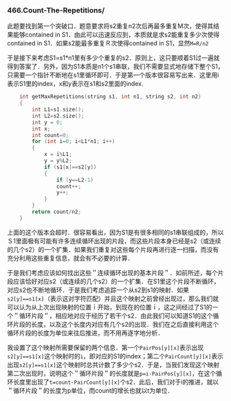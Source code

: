 ### 466.Count-The-Repetitions/

此题要找到第一个突破口．题意要求将s2重复n2次后再最多重复M次，使得其结果能够contained in S1．由此可以迅速反应到，本质就是求s2能重复多少次使得contained in S1．如果s2能最多重复Ｒ次使得contained in S1，显然```M=R/n2```

于是接下来考虑S1=s1*n1里有多少个重复的s2．原则上，这只要顺着S1过一遍就得到答案了．另外，因为S1本质是n1个s1串联，我们不需要显式地存储下整个S1，只需要一个指针不断地在s1里循环即可．于是第一个版本很容易写出来．这里用i表示S1里的index，x和y表示在s1和s2里面的index.
```cpp
    int getMaxRepetitions(string s1, int n1, string s2, int n2) 
    {
        int L1=s1.size();
        int L2=s2.size();        
        int y = 0;        
        int x;
        int count=0;
        for (int i=0; i<L1*n1; i++)
        {
            x = i%L1;
            y = y%L2;
            if (s1[x]==s2[y])
            {                
                if (y==L2-1)
                count++;
                y++;
            }                
        }
        return count/n2;
    }
```
上面的这个版本会超时．很容易看出，因为S1是有很多相同的s1串联组成的，所以Ｓ1里面极有可能有许多连续循环出现的片段，而这些片段本身已经是s2（或连续的几个s2）的一个扩集．如果我们重复对这些每个片段再进行逐一扫描，而没有充分利用这些重复信息，就会有不必要的计算．

于是我们考虑应该如何找出这些＂连续循环出现的基本片段＂．如前所述，每个片段应该恰好对应s2（或连续的几个s2）的一个扩集．在S1里这个片段不断循环，对应s2也不断地循环．于是我们考虑追踪一个从s2到s1的映射．如果```s2[y]==s1[x]```（表示这对字符匹配）并且这个映射之前曾经出现过，那么我们就可以认为从上次出现映射的位置ｉ开始，到现在的位置ｉ，这之间经过了S1的一个＂循环片段＂，相应地对应于经历了若干个s2．由此我们可以知道S1的这个循环片段的长度，以及这个长度内对应有几个s2的出现．我们在之后直接利用这个循环片段的长度为单位来往后推进，而不用再逐字地分析．

我设置了这个映射所需要保留的两个信息．第一个```PairPos[y][x]```表示出现```s2[y]==s1[x]```这个映射时的```i```，即对应的S1的index；第二个```PairCount[y][x]```表示出现```s2[y]==s1[x]```这个映射时总共计数了多少个s2．于是，当我们发现这个映射第二次出现时，说明这个＂循环片段＂的长度就是```p=i-PairPos[y][x]```，在这个循环长度里出现了```t=count-PairCount[y][x]```个s2．此后，我们对于i的推进，就以＂循环片段＂的长度为p单位，而count的增长也就以t为单位．

